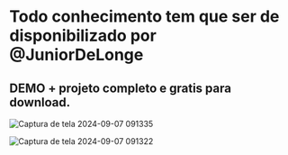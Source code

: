 # Todo conhecimento tem que ser de disponibilizado por @JuniorDeLonge

## DEMO + projeto completo e gratis para download.

![Captura de tela 2024-09-07 091335](https://github.com/user-attachments/assets/52021bc0-2a3f-455a-8c26-061a8346e266)

![Captura de tela 2024-09-07 091322](https://github.com/user-attachments/assets/48179530-232e-4ca5-9eb5-dfd43e4a20f6)
